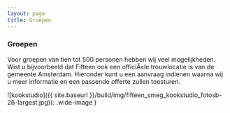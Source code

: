 ```yaml
---
layout: page
title: Groepen
---
```


### Groepen

Voor groepen van tien tot 500 personen hebben wij veel mogelijkheden. Wist u bijvoorbeeld dat Fifteen ook een officiÃ«le trouwlocatie is van de gemeente Amsterdam. Hieronder kunt u een aanvraag indienen waarna wij u meer informatie en een passende offerte zullen toesturen.

![kookstudio]({{ site.baseurl }}/build/img/fifteen_smeg_kookstudio_fotosb-26-largest.jpg){: .wide-image }
